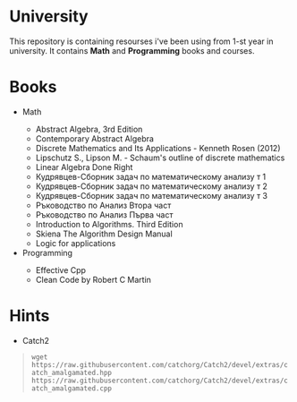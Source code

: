 
# University

This repository is containing resourses i've been using from 1-st year in university. It contains **Math** and **Programming** books and courses. 


# Books

<ul>  
<li>Math</li>
<ul>
<li>Abstract Algebra, 3rd Edition </li>
<li>Contemporary Abstract Algebra</li>
<li>Discrete Mathematics and Its Applications - Kenneth Rosen (2012)</li>
<li>Lipschutz S., Lipson M. - Schaum's outline of discrete mathematics</li>
<li>Linear Algebra Done Right</li>
<li>Кудрявцев-Сборник задач по математическому анализу т 1</li>
<li>Кудрявцев-Сборник задач по математическому анализу т 2</li>
<li>Кудрявцев-Сборник задач по математическому анализу т 3</li>
<li>Ръководство по Анализ Втора част</li>
<li>Ръководство по Анализ Първа част</li>
<li>Introduction to Algorithms. Third Edition</li>
<li>Skiena The Algorithm Design Manual</li>
<li>Logic for applications</li>
</ul>
<li>Programming</li>
<ul>
<li>Effective Cpp</li>
<li>Clean Code by Robert C Martin</li>
</ul>
</ul>

# Hints
* Catch2
>```wget https://raw.githubusercontent.com/catchorg/Catch2/devel/extras/catch_amalgamated.hpp https://raw.githubusercontent.com/catchorg/Catch2/devel/extras/catch_amalgamated.cpp```
